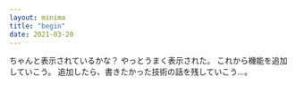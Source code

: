 ```yaml
---
layout: minima
title: "begin"
date: 2021-03-20
---
```


ちゃんと表示されているかな？
やっとうまく表示された。
これから機能を追加していこう。
追加したら、書きたかった技術の話を残していこう…。


